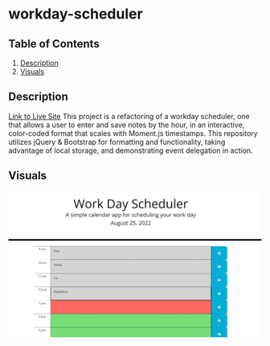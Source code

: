 # workday-scheduler

## Table of Contents
1. [Description](#description)
2. [Visuals](#visuals)

## Description
[Link to Live Site](https://zachattack221.github.io/workday-scheduler/)
This project is a refactoring of a workday scheduler, one that allows a user to enter and save notes by the hour, in an interactive, color-coded format that scales with Moment.js timestamps. This repository utilizes jQuery & Bootstrap for formatting and functionality, taking advantage of local storage, and demonstrating event delegation in action.

## Visuals
![Workday-scheduler](./assets/WorkdayScreenshot.png)